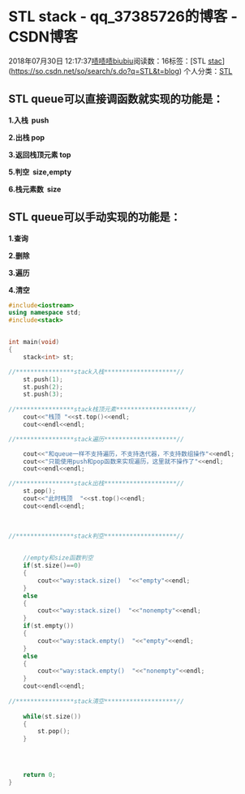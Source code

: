 # STL stack - qq_37385726的博客 - CSDN博客





2018年07月30日 12:17:37[啧啧啧biubiu](https://me.csdn.net/qq_37385726)阅读数：16标签：[STL																[stac](https://so.csdn.net/so/search/s.do?q=stac&t=blog)](https://so.csdn.net/so/search/s.do?q=STL&t=blog)
个人分类：[STL](https://blog.csdn.net/qq_37385726/article/category/7888287)








## STL queue**可以直接调函数就实现的功能是：**

**1.入栈  push**

**2.出栈 pop**

**3.返回栈顶元素 top**

**5.判空  size,empty**

**6.栈元素数  size**



## **STL queue可以手动实现的功能是：**

**1.查询**

**2.删除**

**3.遍历**

**4.清空**





```cpp
#include<iostream>
using namespace std;
#include<stack>


int main(void)
{
	stack<int> st;

//****************stack入栈********************// 
	st.push(1);
	st.push(2);
	st.push(3);
	
//****************stack栈顶元素********************// 
	cout<<"栈顶 "<<st.top()<<endl;
	cout<<endl<<endl;

//****************stack遍历********************// 

	cout<<"和queue一样不支持遍历，不支持迭代器，不支持数组操作"<<endl;
	cout<<"只能使用push和pop函数来实现遍历，这里就不操作了"<<endl;
	cout<<endl<<endl;

//****************stack出栈********************// 
	st.pop();
	cout<<"此时栈顶  "<<st.top()<<endl;
	cout<<endl<<endl;
	
	
	
//****************stack判空********************// 


	//empty和size函数判空
	if(st.size()==0)
	{
		cout<<"way:stack.size()  "<<"empty"<<endl;
	}
	else
	{
		cout<<"way:stack.size()  "<<"nonempty"<<endl;
	}
	if(st.empty())
	{
		cout<<"way:stack.empty()  "<<"empty"<<endl;
	}
	else
	{
		cout<<"way:stack.empty()  "<<"nonempty"<<endl;
	}
	cout<<endl<<endl; 
	
//****************stack清空********************// 
 
 	while(st.size())
	{
	 	st.pop();
	} 




	return 0;
}
```






